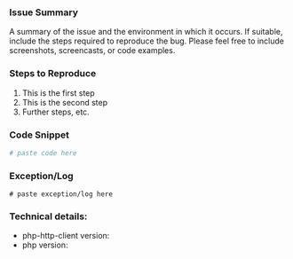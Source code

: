 <!--
If this is a feature request, make sure you search Issues for an existing request before creating a new one!

Please utilize the template below to help us resolve your issue.

Note that many issues can be resolved by updating to the latest version.
-->

### Issue Summary

A summary of the issue and the environment in which it occurs. If suitable, include the steps required to reproduce the
bug. Please feel free to include screenshots, screencasts, or code examples.

### Steps to Reproduce

1. This is the first step
2. This is the second step
3. Further steps, etc.

### Code Snippet

```php
# paste code here
```

### Exception/Log

```
# paste exception/log here
```

### Technical details:

* php-http-client version:
* php version:

